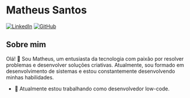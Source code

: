 # Matheus Santos

[![LinkedIn](https://img.shields.io/badge/LinkedIn-Matheus-blue)](https://www.linkedin.com/in/matheus-henrique-a30b9715a/)
[![GitHub](https://img.shields.io/badge/GitHub-Matheus-9cf)](https://github.com/MatheuADG)
<!-- [![Portfolio](https://img.shields.io/badge/Portfolio-seusite.com-success)](https://www.seusite.com) -->

## Sobre mim

Olá! 👋 Sou Matheus, um entusiasta da tecnologia com paixão por resolver problemas e desenvolver soluções criativas. Atualmente, sou formado em desenvolvimento de sistemas e estou constantemente desenvolvendo minhas habilidades.

- 🔭 Atualmente estou trabalhando como desenvolvedor low-code.
<!-- - 👯 Estou procurando colaborar em projetos de código aberto e contribuir com a comunidade de desenvolvedores.

## Projetos

Aqui estão alguns dos meus projetos mais recentes:


### Habilidades

- Linguagens de programação: Java.
- Servidores de aplicação: NGINX, wildfly, Apache kafka.
- Frameworks e bibliotecas: Spring-Boot.
- Ferramentas: Git, VSCode, Docker.
- Banco de dados: MySQL, SQL Server, PostgreSQL.

## Contato

Você pode me encontrar em várias plataformas:

- LinkedIn: [Matheus](https://www.linkedin.com/in/matheus-henrique-a30b9715a/)
- GitHub: [Matheus](https://github.com/mhsantosss)


Sinta-se à vontade para entrar em contato comigo para qualquer dúvida, colaboração ou apenas para bater um papo sobre tecnologia e desenvolvimento! 😊
